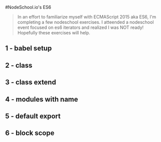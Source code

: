 #NodeSchool.io's ES6

>In an effort to familiarize myself with ECMAScript 2015 aka ES6, I'm completing a few nodeschool exercises. I atteended a nodeschool event focused on es6 iterators and realized I was NOT ready! Hopefully these exercises will help.

## 1 - babel setup
## 2 - class
## 3 - class extend
## 4 - modules with name
## 5 - default export
## 6 - block scope